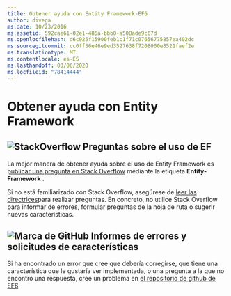 ```yaml
---
title: Obtener ayuda con Entity Framework-EF6
author: divega
ms.date: 10/23/2016
ms.assetid: 592cae61-02e1-485a-bbb0-a508ade9c67d
ms.openlocfilehash: d6c925f15900feb1c1f71c07656775857ea402dc
ms.sourcegitcommit: cc0ff36e46e9ed3527638f7208000e8521faef2e
ms.translationtype: MT
ms.contentlocale: es-ES
ms.lasthandoff: 03/06/2020
ms.locfileid: "78414444"
---
```

# <a name="get-help-using-entity-framework"></a>Obtener ayuda con Entity Framework
## <a name="stackoverflow-questions-about-using-ef"></a>![StackOverflow](~/ef6/media/stackoverflow.png) Preguntas sobre el uso de EF  

La mejor manera de obtener ayuda sobre el uso de Entity Framework es [publicar una pregunta en Stack Overflow](https://stackoverflow.com/questions/ask) mediante la etiqueta **Entity-Framework** .  

Si no está familiarizado con Stack Overflow, asegúrese de [leer las directrices](https://stackoverflow.com/help/asking)para realizar preguntas. En concreto, no utilice Stack Overflow para informar de errores, formular preguntas de la hoja de ruta o sugerir nuevas características.  

## <a name="github-mark-bug-reports-and-feature-requests"></a>![Marca de GitHub](~/ef6/media/github-mark-32px.png) Informes de errores y solicitudes de características  

Si ha encontrado un error que cree que debería corregirse, que tiene una característica que le gustaría ver implementada, o una pregunta a la que no encontró una respuesta, cree un problema en [el repositorio de github de EF6](https://github.com/aspnet/EntityFramework6/issues).
